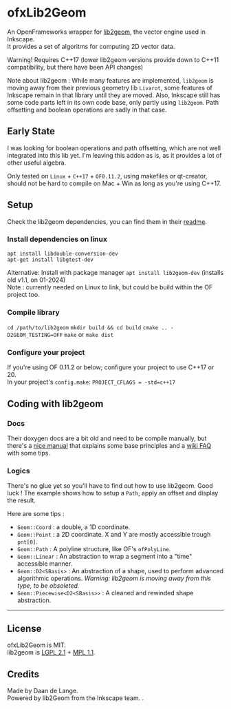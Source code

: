 
# ofxLib2Geom

An OpenFrameworks wrapper for [lib2geom](https://gitlab.com/inkscape/lib2geom/), the vector engine used in Inkscape.  
It provides a set of algoritms for computing 2D vector data.

Warning! Requires C++17 (lower lib2geom versions provide down to C++11 compatibility, but there have been API changes)

Note about lib2geom : While many features are implemented, `lib2geom` is moving away from their previous geometry lib `Livarot`, some features of Inkscape remain in that library until they are moved. Also, Inkscape still has some code parts left in its own code base, only partly using `lib2geom`. Path offsetting and boolean operations are sadly in that case.

## Early State
I was looking for boolean operations and path offsetting, which are not well integrated into this lib yet. I'm leaving this addon as is, as it provides a lot of other useful algebra.

Only tested on `Linux` + `C++17` + `OF0.11.2`, using makefiles or qt-creator, should not be hard to compile on Mac + Win as long as you're using C++17.

## Setup
Check the lib2geom dependencies, you can find them in their [readme](https://gitlab.com/inkscape/lib2geom/-/blob/master/README.md).

### Install dependencies on linux
`apt install libdouble-conversion-dev`  
`apt-get install libgtest-dev`

Alternative: Install with package manager `apt install lib2geom-dev` (installs old v1.1, on 01-2024)  
Note : currently needed on Linux to link, but could be build within the OF project too. 


### Compile library
`cd /path/to/lib2geom`
`mkdir build && cd build`
`cmake .. -D2GEOM_TESTING=OFF`
`make` or `make dist`

### Configure your project
If you're using OF 0.11.2 or below; configure your project to use C++17 or 20.  
In your project's `config.make`: `PROJECT_CFLAGS = -std=c++17`

## Coding with lib2geom

### Docs
Their doxygen docs are a bit old and need to be compile manually, but there's a [nice manual](https://gitlab.com/inkscape/lib2geom/-/tree/master/doc/manual2) that explains some base principles and a [wiki FAQ](https://wiki.inkscape.org/wiki/Working_with_2Geom_FAQ) with some tips.

### Logics
There's no glue yet so you'll have to find out how to use lib2geom. Good luck ! The example shows how to setup a `Path`, apply an offset and display the result.

Here are some tips :
- `Geom::Coord` : a double, a 1D coordinate.
- `Geom::Point` : a 2D coordinate. X and Y are mostly accessible trough `pnt[0]`.
- `Geom::Path` : A polyline structure, like OF's `ofPolyLine`.
- `Geom::Linear` : An abstraction to wrap a segment into a "time" accessible manner.
- `Geom::D2<SBasis>` : An abstraction of a shape, used to perform advanced algorithmic operations. _Warning: lib2geom is moving away from this type, to be obsoleted._
- `Geom::Piecewise<D2<SBasis>>` : A cleaned and rewinded shape abstraction.

- - - -

## License
ofxLib2Geom is MIT.  
lib2geom is [LGPL 2.1](https://gitlab.com/inkscape/lib2geom/-/blob/master/COPYING-LGPL-2.1) + [MPL 1.1](https://gitlab.com/inkscape/lib2geom/-/blob/master/COPYING-MPL-1.1).

## Credits
Made by Daan de Lange.  
Powered by lib2Geom from the Inkscape team.
.
